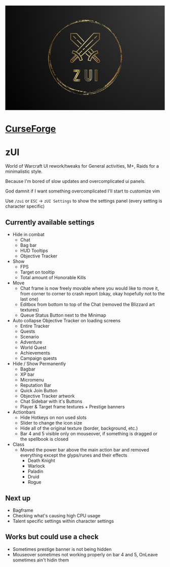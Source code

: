 ![zUI](https://github.com/zstenger93/zUI/blob/master/core/images/zUI_git.png)

# [CurseForge](https://www.curseforge.com/wow/addons/zui-quality-of-life-settings)

# zUI
World of Warcraft UI rework/tweaks for General activities, M+, Raids for a minimalistic style.

Because I'm bored of slow updates and overcomplicated ui panels.

God damnit if I want something overcomplicated I'll start to customize vim

Use `/zui` or `ESC` -> `zUI Settings` to show the settings panel (every setting is character specific)

## Currently available settings

- Hide in combat
    - Chat
    - Bag bar
    - HUD Tooltips
    - Objective Tracker
- Show
    - FPS
    - Target on tooltip
    - Total amount of Honorable Kills
- Move
    - Chat frame is now freely movable where you would like to move it, from corner to corner to crash report (okay, okay hopefully not to the last one)
    - Editbox from bottom to top of the Chat (removed the Blizzard art textures)
    - Queue Status Button next to the Minimap
- Auto collapse Objective Tracker on loading screens
    - Entire Tracker
    - Quests
    - Scenario
    - Adventure
    - World Quest
    - Achievements
    - Campaign quests
- Hide / Show Permanently
    - Bagbar
    - XP bar
    - Micromenu
    - Reputation Bar
    - Quick Join Button
    - Objective Tracker artwork
    - Chat Sidebar with it's Buttons
    - Player & Target frame textures + Prestige banners
- Actionbars
    - Hide Hotkeys on non used slots
    - Slider to change the icon size
    - Hide all of the original texture (border, background, etc.)
    - Bar 4 and 5 visible only on mouseover, if something is dragged or the spellbook is closed
- Class
    - Moved the power bar above the main action bar and removed everything except the glyps/runes and their effects
        - Death Knight
        - Warlock
        - Paladin
        - Druid
        - Rogue

## Next up

- Bagframe
- Checking what's causing high CPU usage
- Talent specific settings within character settings

## Works but could use a check

- Sometimes prestige banner is not being hidden
- Mouseover sometimes not working properly on bar 4 and 5, OnLeave sometimes ain't hidin them


